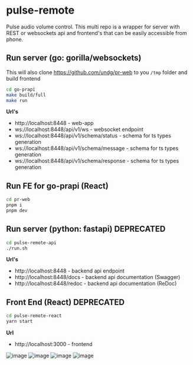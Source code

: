 # pulse-remote

Pulse audio volume control. This multi repo is a wrapper for server with REST or websockets api and frontend's that can be easily accessible from phone.

## Run server (go: gorilla/websockets)

This will also clone https://github.com/undg/pr-web to you `/tmp` folder and build frontend
```bash
cd go-prapi
make build/full
make run
```

**Url's**

- http://localhost:8448 - web-app
- ws://localhost:8448/api/v1/ws - websocket endpoint
- ws://localhost:8448/api/v1/schema/status - schema for ts types generation
- ws://localhost:8448/api/v1/schema/message - schema for ts types generation
- ws://localhost:8448/api/v1/schema/response - schema for ts types generation

## Run FE for go-prapi (React)

```bash
cd pr-web
pnpm i
pnpm dev
```

## Run server (python: fastapi) DEPRECATED

```bash
cd pulse-remote-api
./run.sh
```

**Url's**

- http://localhost:8448 - backend api endpoint
- http://localhost:8448/docs - backend api documentation (Swagger)
- http://localhost:8448/redoc - backend api documentation (ReDoc)

## Front End (React) DEPRECATED

```bash
cd pulse-remote-react
yarn start
```

**Url**

- http://localhost:3000 - frontend

![image](https://user-images.githubusercontent.com/5306983/159293763-a2e67d38-98b7-413a-ba9c-40bdda2d64f5.png)
![image](https://user-images.githubusercontent.com/5306983/159293805-2d5b601d-ab65-4269-8114-cefa8dce5acd.png)
![image](https://user-images.githubusercontent.com/5306983/159293911-9771d492-cbf0-4e3e-86f4-4591109208fc.png)
![image](https://user-images.githubusercontent.com/5306983/159293864-42112d51-3a80-42ee-81c6-356ac7aff2c3.png)


